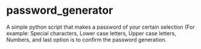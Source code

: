 # password_generator
A simple python script that makes a password of your certain selection (For example: Special characters, Lower case letters, Upper case letters, Numbers, and last option is to confirm the password generation.
